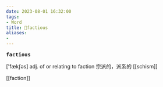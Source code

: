 ```yaml
---
date: 2023-08-01 16:32:00
tags: 
- Word
title: 📖factious
aliases: 
- 
---
```


<pre><strong>factious</strong></pre>

['fækʃəs]
adj. of or relating to faction 宗派的，派系的
[[schism]]

[[faction]]